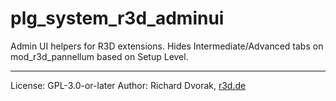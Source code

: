 # plg_system_r3d_adminui

Admin UI helpers for R3D extensions. Hides Intermediate/Advanced tabs on mod_r3d_pannellum based on Setup Level.

--- 

License: GPL-3.0-or-later
Author: Richard Dvorak, [r3d.de](https://r3d.de)
